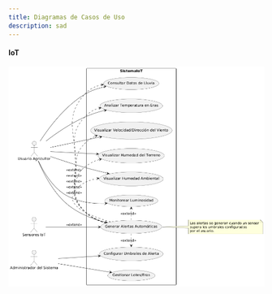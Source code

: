 ```yaml
---
title: Diagramas de Casos de Uso
description: sad
---
```


####  IoT

![caso](../../../../public/caso%20de%20uso.png)  